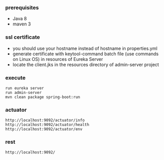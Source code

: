 ### prerequisites
- Java 8
- maven 3
### ssl certificate
- you should use your hostname instead of hostname in properties.yml
- generate certificate with keytool-command batch file (use commands on Linux OS) in resources of Eureka Server
- locate the client.jks in the resources directory of admin-server project

### execute
    run eureka server
    run admin-server
    mvn clean package spring-boot:run

### actuator
    http://localhost:9092/actuator/info
    http://localhost:9092/actuator/health
    http://localhost:9092/actuator/env

    
### rest
    http://localhost:9092/